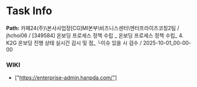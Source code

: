 # Task Info

**Path:** 카페24(주)\본사사업장\[CG]MI본부\비즈니스센터\엔터프라이즈코칭2팀 / jhchoi06 / [349584] 온보딩 프로세스 정책 수립 _ 온보딩 프로세스 정책 수립_ 4. K2G 온보딩 진행 상태 실시간 감시 및 점_ └이슈 있을 시 검수 / 2025-10-01_00-00-00

### WIKI
- ["https://enterprise-admin.hanpda.com/"]


